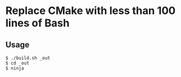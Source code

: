 # Replace CMake with less than 100 lines of Bash

## Usage

```
$ ./build.sh _out
$ cd _out
$ ninja
```
